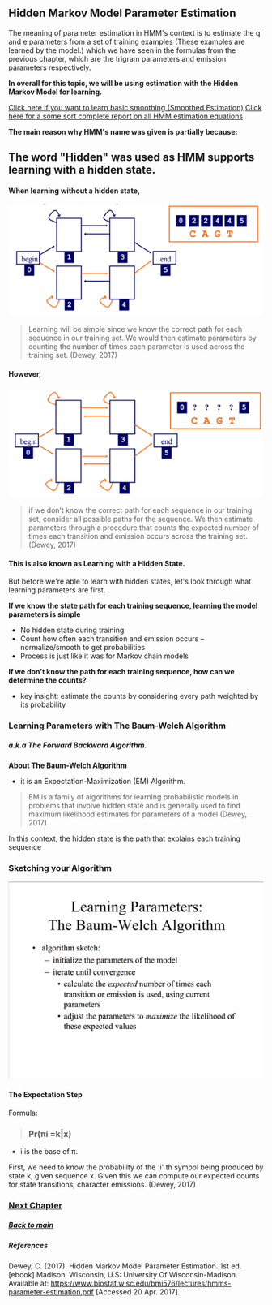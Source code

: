## Hidden Markov Model Parameter Estimation
The meaning of parameter estimation in HMM's context is to estimate the q and e
parameters from a set of training examples (These examples are learned by the model.) which we have seen in the formulas from the previous chapter, which are the trigram parameters and emission parameters respectively.

**In overall for this topic, we will be using estimation with the Hidden Markov Model for learning.**

[Click here if you want to learn basic smoothing (Smoothed Estimation)](http://www.cs.jhu.edu/~jason/465/hw-hmm/hw-hmm.pdf)
[Click here for a some sort complete report on all HMM estimation equations](http://courses.media.mit.edu/2010fall/mas622j/ProblemSets/ps4/tutorial.pdf)

**The main reason why HMM's name was given is partially because:**

## The word "Hidden" was used as HMM supports learning with a hidden state.

#### When learning without a hidden state,

![Learning without a hidden state](/Images/5_LearningWithoutHiddenState.png)

> Learning will be simple since we know the correct path for each sequence in our training set. We would then estimate parameters by counting the number of times each parameter is used across the training set. (Dewey, 2017)

#### However,

![Learning with a hidden state](/Images/5_LearningWithHiddenState.png)

> if we don’t know the correct path for each sequence in our training set, consider all possible paths for the sequence. We then estimate parameters through a procedure that counts the expected number of times each transition and emission occurs across the training set. (Dewey, 2017)

#### This is also known as Learning with a Hidden State.

But before we're able to learn with hidden states, let's look through what learning parameters are first.

**If we know the state path for each training sequence, learning the model parameters is simple**
- No hidden state during training
- Count how often each transition and emission occurs – normalize/smooth to get probabilities
- Process is just like it was for Markov chain models

**If we don’t know the path for each training sequence, how can we determine the counts?**
- key insight: estimate the counts by considering every path weighted by its probability

### Learning Parameters with The Baum-Welch Algorithm
##### a.k.a The Forward Backward Algorithm.

**About The Baum-Welch Algorithm**
- it is an Expectation-Maximization (EM) Algorithm.

> EM is a family of algorithms for learning probabilistic models in problems that involve hidden state and is generally used to find maximum likelihood estimates for parameters of a model (Dewey, 2017)

In this context, the hidden state is the path that explains each training sequence

### Sketching your Algorithm

![Sketching your algorithm slide](/Images/5_SketchingAlgo.png)

#### The Expectation Step

Formula:
> ### Pr(πi =k|x)
* i is the base of π.

First, we need to know the probability of the 'i' th symbol
being produced by state k, given sequence x. Given this we can compute our expected counts for state transitions, character emissions. (Dewey, 2017)

### [Next Chapter](https://github.com/nixxholas/nlp-exploration/blob/master/BONUS4_CSharpHMM.md)

##### [Back to main](https://github.com/nixxholas/nlp-exploration/)

##### References
Dewey, C. (2017). Hidden Markov Model Parameter Estimation. 1st ed. [ebook] Madison, Wisconsin, U.S: University Of Wisconsin-Madison. Available at: https://www.biostat.wisc.edu/bmi576/lectures/hmms-parameter-estimation.pdf [Accessed 20 Apr. 2017].
